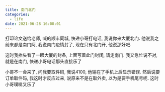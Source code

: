 ```yaml
---
title: 南门北门
categories:
  - life
date: 2021-06-28 16:00:01
---
```


打印论文送给老师, 喊的顺丰同城, 快递小哥打电话,  我说你来大厦北门. 他说我之前来都是南门阿, 我说南门疫情封了, 现在只有北门开, 他说那好吧. 

这时我抬头看了一眼大厦的封条, 上面写着此门封闭, 请走南门.  我又急忙说不对, 就是在南门, 快递小哥电话那头直接乐了

小哥不一会来了, 问我要取件码, 我说4100, 他输在了手机上后显示错误. 然后说要订单取件码, 我这时才反应过来, 说原来不是在取外卖, 以为是要手机尾号呢. 这时小哥噗呲又乐了
